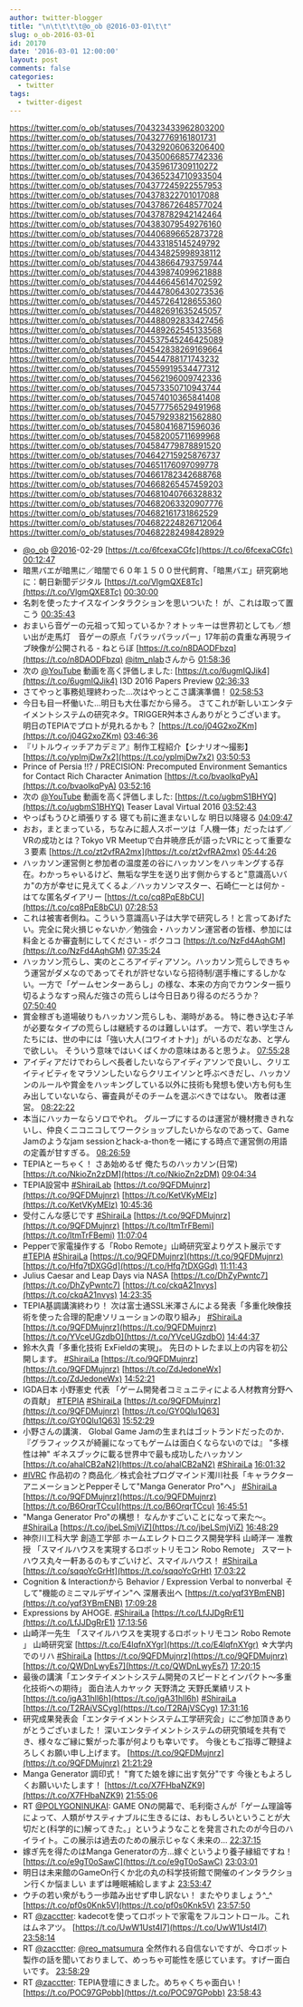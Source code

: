 ```yaml
---
author: twitter-blogger
title: "\n\t\t\t\t@o_ob @2016-03-01\t\t"
slug: o_ob-2016-03-01
id: 20170
date: '2016-03-01 12:00:00'
layout: post
comments: false
categories:
  - twitter
tags:
  - twitter-digest
---
```


https://twitter.com/o_ob/statuses/704323433962803200 https://twitter.com/o_ob/statuses/704327769161801731 https://twitter.com/o_ob/statuses/704329206063206400 https://twitter.com/o_ob/statuses/704350066857742336 https://twitter.com/o_ob/statuses/704359617309110272 https://twitter.com/o_ob/statuses/704365234710933504 https://twitter.com/o_ob/statuses/704377245922557953 https://twitter.com/o_ob/statuses/704378322701017088 https://twitter.com/o_ob/statuses/704378672648577024 https://twitter.com/o_ob/statuses/704378782942142464 https://twitter.com/o_ob/statuses/704383079549276160 https://twitter.com/o_ob/statuses/704406896652873728 https://twitter.com/o_ob/statuses/704433185145249792 https://twitter.com/o_ob/statuses/704434825998938112 https://twitter.com/o_ob/statuses/704438664793759744 https://twitter.com/o_ob/statuses/704439874099621888 https://twitter.com/o_ob/statuses/704446645614702592 https://twitter.com/o_ob/statuses/704447806430273536 https://twitter.com/o_ob/statuses/704457264128655360 https://twitter.com/o_ob/statuses/704482691635245057 https://twitter.com/o_ob/statuses/704488092833427456 https://twitter.com/o_ob/statuses/704489262545133568 https://twitter.com/o_ob/statuses/704537545246425089 https://twitter.com/o_ob/statuses/704542838269169664 https://twitter.com/o_ob/statuses/704544788171743232 https://twitter.com/o_ob/statuses/704559919534477312 https://twitter.com/o_ob/statuses/704562196009742336 https://twitter.com/o_ob/statuses/704573350710943744 https://twitter.com/o_ob/statuses/704574010365841408 https://twitter.com/o_ob/statuses/704577756529491968 https://twitter.com/o_ob/statuses/704579293821562880 https://twitter.com/o_ob/statuses/704580416871596036 https://twitter.com/o_ob/statuses/704582005711699968 https://twitter.com/o_ob/statuses/704584779878891520 https://twitter.com/o_ob/statuses/704642715925876737 https://twitter.com/o_ob/statuses/704651176097099778 https://twitter.com/o_ob/statuses/704661782342688768 https://twitter.com/o_ob/statuses/704668265457459203 https://twitter.com/o_ob/statuses/704681040766328832 https://twitter.com/o_ob/statuses/704682063320907776 https://twitter.com/o_ob/statuses/704682161731862529 https://twitter.com/o_ob/statuses/704682224826712064 https://twitter.com/o_ob/statuses/704682282498428929  

*   [@o_ob](https://twitter.com/o_ob) [@2016](https://twitter.com/2016)-02-29 [https://t.co/6fcexaCGfc](https://t.co/6fcexaCGfc) [00:12:47](https://twitter.com/o_ob/statuses/704323433962803200)
*   暗黒バエが暗黒に／暗闇で６０年１５００世代飼育、「暗黒バエ」研究窮地に：朝日新聞デジタル [https://t.co/VlgmQXE8Tc](https://t.co/VlgmQXE8Tc) [00:30:00](https://twitter.com/o_ob/statuses/704327769161801731)
*   名刺を使ったナイスなインタラクションを思いついた！ が、これは取って置こう [00:35:43](https://twitter.com/o_ob/statuses/704329206063206400)
*   おまいら音ゲーの元祖って知っているか？オトッキーは世界初としても／想い出が走馬灯　音ゲーの原点「パラッパラッパー」17年前の貴重な再現ライブ映像が公開される - ねとらぼ [https://t.co/n8DAODFbzq](https://t.co/n8DAODFbzq) [@itm_nlab](https://twitter.com/itm_nlab)さんから [01:58:36](https://twitter.com/o_ob/statuses/704350066857742336)
*   次の [@YouTube](https://twitter.com/YouTube) 動画を高く評価しました: [https://t.co/6ugmIQJik4](https://t.co/6ugmIQJik4) I3D 2016 Papers Preview [02:36:33](https://twitter.com/o_ob/statuses/704359617309110272)
*   さてやっと事務処理終わった…次はやっとこさ講演準備！ [02:58:53](https://twitter.com/o_ob/statuses/704365234710933504)
*   今日も目一杯働いた...明日も大仕事だから帰ろ。 さてこれが新しいエンタテイメントシステムの研究ネタ。TRIGGER舛本さんありがとうございます。 明日のTEPIAでプロトが見れるかも？ [https://t.co/j04G2xoZKm](https://t.co/j04G2xoZKm) [03:46:36](https://twitter.com/o_ob/statuses/704377245922557953)
*   『リトルウィッチアカデミア』制作工程紹介【シナリオ〜撮影】 [https://t.co/ypImjDw7x2](https://t.co/ypImjDw7x2) [03:50:53](https://twitter.com/o_ob/statuses/704378322701017088)
*   Prince of Persia !!? / PRECISION: Precomputed Environment Semantics for Contact Rich Character Animation [https://t.co/bvaoIkqPyA](https://t.co/bvaoIkqPyA) [03:52:16](https://twitter.com/o_ob/statuses/704378672648577024)
*   次の [@YouTube](https://twitter.com/YouTube) 動画を高く評価しました: [https://t.co/ugbmS1BHYQ](https://t.co/ugbmS1BHYQ) Teaser Laval Virtual 2016 [03:52:43](https://twitter.com/o_ob/statuses/704378782942142464)
*   やっぱもうひと頑張りする 寝ても前に進まないしな 明日以降寝る [04:09:47](https://twitter.com/o_ob/statuses/704383079549276160)
*   おお，まとまっている，ちなみに超人スポーツは「人機一体」だったはず／VRの成功とは？Tokyo VR Meetupで白井暁彦氏が語ったVRにとって重要な３要素 [https://t.co/zt2vfRA2mx](https://t.co/zt2vfRA2mx) [05:44:26](https://twitter.com/o_ob/statuses/704406896652873728)
*   ハッカソン運営側と参加者の温度差の谷にハッカソンをハッキングする存在。わかっちゃいるけど、無垢な学生を送り出す側からすると"意識高いバカ"の方が幸せに見えてくるよ／ハッカソンマスター、石崎仁一とは何か - はてな匿名ダイアリー [https://t.co/cq8PqE8bCU](https://t.co/cq8PqE8bCU) [07:28:53](https://twitter.com/o_ob/statuses/704433185145249792)
*   これは被害者側ね。こういう意識高い子は大学で研究しろ！と言ってあげたい。完全に発火損じゃないか／勉強会・ハッカソン運営者の皆様、参加には料金とるか審査制にしてください - ボクココ [https://t.co/NzFd4AqhGM](https://t.co/NzFd4AqhGM) [07:35:24](https://twitter.com/o_ob/statuses/704434825998938112)
*   ハッカソン荒らし、実のところアイディアソン。ハッカソン荒らしできちゃう運営がダメなのであってそれが許せないなら招待制/選手権にするしかない。一方で「ゲームセンターあらし」の様な、本来の方向でカウンター振り切るようなすっ飛んだ強さの荒らしは今日日あり得るのだろうか？ [07:50:40](https://twitter.com/o_ob/statuses/704438664793759744)
*   賞金稼ぎも道場破りもハッカソン荒らしも、潮時がある。 特に巻き込む子羊が必要なタイプの荒らしは継続するのは難しいはず。 一方で、若い学生さんたちには、世の中には「強い大人(コワイオトナ)」がいるのだなあ、と学んで欲しい。 そういう意味ではいくばくかの意味はあると思うよ。 [07:55:28](https://twitter.com/o_ob/statuses/704439874099621888)
*   アイディアだけでわらしべ長者したいならアイディアソンで良いし、クリエイティビティをマラソンしたいならクリエイソンと呼ぶべきだし、ハッカソンのルールや賞金をハッキングしている以外に技術も発想も使い方も何も生み出していないなら、審査員がそのチームを選ぶべきではない。 敗者は運営。 [08:22:22](https://twitter.com/o_ob/statuses/704446645614702592)
*   本当にハッカーならソロでやれ。 グループにするのは運営が機材撒ききれないし、仲良くニコニコしてワークショップしたいからなのであって、Game Jamのようなjam sessionとhack-a-thonを一緒にする時点で運営側の用語の定義が甘すぎる。 [08:26:59](https://twitter.com/o_ob/statuses/704447806430273536)
*   TEPIAとーちゃく！ さあ始めるぜ 俺たちのハッカソン(日常) [https://t.co/NkioZn2zDM](https://t.co/NkioZn2zDM) [09:04:34](https://twitter.com/o_ob/statuses/704457264128655360)
*   TEPIA設営中 [#ShiraiLab](https://twitter.com/search?q=%23ShiraiLab&src=hash) [https://t.co/9QFDMujnrz](https://t.co/9QFDMujnrz) [https://t.co/KetVKyMElz](https://t.co/KetVKyMElz) [10:45:36](https://twitter.com/o_ob/statuses/704482691635245057)
*   受付こんな感じです [#ShiraiLa](https://twitter.com/search?q=%23ShiraiLa&src=hash) [https://t.co/9QFDMujnrz](https://t.co/9QFDMujnrz) [https://t.co/ItmTrFBemi](https://t.co/ItmTrFBemi) [11:07:04](https://twitter.com/o_ob/statuses/704488092833427456)
*   Pepperで家電操作する「Robo Remote」山崎研究室よりゲスト展示です [#TEPIA](https://twitter.com/search?q=%23TEPIA&src=hash) [#ShiraiLa](https://twitter.com/search?q=%23ShiraiLa&src=hash) [https://t.co/9QFDMujnrz](https://t.co/9QFDMujnrz) [https://t.co/Hfq7tDXGGd](https://t.co/Hfq7tDXGGd) [11:11:43](https://twitter.com/o_ob/statuses/704489262545133568)
*   Julius Caesar and Leap Days via NASA [https://t.co/DhZyPwntc7](https://t.co/DhZyPwntc7) [https://t.co/ckqA21nvys](https://t.co/ckqA21nvys) [14:23:35](https://twitter.com/o_ob/statuses/704537545246425089)
*   TEPIA基調講演終わり！ 次は富士通SSL米澤さんによる発表「多重化映像技術を使った合理的配慮ソリューションの取り組み」 [#ShiraiLa](https://twitter.com/search?q=%23ShiraiLa&src=hash) [https://t.co/9QFDMujnrz](https://t.co/9QFDMujnrz) [https://t.co/YVceUGzdbO](https://t.co/YVceUGzdbO) [14:44:37](https://twitter.com/o_ob/statuses/704542838269169664)
*   鈴木久貴「多重化技術 ExFieldの実現」。 先日のトレたま以上の内容を初公開します。 [#ShiraiLa](https://twitter.com/search?q=%23ShiraiLa&src=hash) [https://t.co/9QFDMujnrz](https://t.co/9QFDMujnrz) [https://t.co/ZdJedoneWx](https://t.co/ZdJedoneWx) [14:52:21](https://twitter.com/o_ob/statuses/704544788171743232)
*   IGDA日本 小野憲史 代表 「ゲーム開発者コミュニティによる人材教育分野への貢献」 [#TEPIA](https://twitter.com/search?q=%23TEPIA&src=hash) [#ShiraiLa](https://twitter.com/search?q=%23ShiraiLa&src=hash) [https://t.co/9QFDMujnrz](https://t.co/9QFDMujnrz) [https://t.co/GY0Qlu1Q63](https://t.co/GY0Qlu1Q63) [15:52:29](https://twitter.com/o_ob/statuses/704559919534477312)
*   小野さんの講演． Global Game Jamの生まれはゴットランドだったのか． 『グラフィックスが綺麗になってもゲームは面白くならないのでは』 "多様性は神" ギネスブックに載る世界中で最も成功したハッカソン [https://t.co/ahalCB2aN2](https://t.co/ahalCB2aN2) [#ShiraiLa](https://twitter.com/search?q=%23ShiraiLa&src=hash) [16:01:32](https://twitter.com/o_ob/statuses/704562196009742336)
*   [#IVRC](https://twitter.com/search?q=%23IVRC&src=hash) 作品初の？商品化／株式会社プログマインド濁川社長「キャラクターアニメーションとPepperそして"Manga Generator Pro"へ」 [#ShiraiLa](https://twitter.com/search?q=%23ShiraiLa&src=hash) [https://t.co/9QFDMujnrz](https://t.co/9QFDMujnrz) [https://t.co/B6OrqrTCcu](https://t.co/B6OrqrTCcu) [16:45:51](https://twitter.com/o_ob/statuses/704573350710943744)
*   "Manga Generator Pro"の構想！ なんかすごいことになって来た〜。 [#ShiraiLa](https://twitter.com/search?q=%23ShiraiLa&src=hash) [https://t.co/jbeLSmjViZ](https://t.co/jbeLSmjViZ) [16:48:29](https://twitter.com/o_ob/statuses/704574010365841408)
*   神奈川工科大学 創造工学部 ホームエレクトロニクス開発学科 山崎洋一 准教授 「スマイルハウスを実現するロボットリモコン Robo Remote」 スマートハウス丸々一軒あるのもすごいけど、スマイルハウス！ [#ShiraiLa](https://twitter.com/search?q=%23ShiraiLa&src=hash) [https://t.co/sqqoYcGrHt](https://t.co/sqqoYcGrHt) [17:03:22](https://twitter.com/o_ob/statuses/704577756529491968)
*   Cognition & Interactionから Behavior / Expression Verbal to nonverbal そして"機能のミニマルデザイン"へ 深層表出へ [https://t.co/yqf3YBmENB](https://t.co/yqf3YBmENB) [17:09:28](https://twitter.com/o_ob/statuses/704579293821562880)
*   Expressions by AHOGE. [#ShiraiLa](https://twitter.com/search?q=%23ShiraiLa&src=hash) [https://t.co/LfJJDgRrE1](https://t.co/LfJJDgRrE1) [17:13:56](https://twitter.com/o_ob/statuses/704580416871596036)
*   山崎洋一先生 「スマイルハウスを実現するロボットリモコン Robo Remote 」 山崎研究室 [https://t.co/E4lqfnXYgr](https://t.co/E4lqfnXYgr) ☆大学内でのリハ [#ShiraiLa](https://twitter.com/search?q=%23ShiraiLa&src=hash) [https://t.co/9QFDMujnrz](https://t.co/9QFDMujnrz) [https://t.co/QWDnLwyEs7](https://t.co/QWDnLwyEs7) [17:20:15](https://twitter.com/o_ob/statuses/704582005711699968)
*   最後の講演「エンタテイメントシステム開発のスピードとインパクト～多重化技術への期待」 面白法人カヤック 天野清之 天野氏業績リスト [https://t.co/jgA31hll6h](https://t.co/jgA31hll6h) [#ShiraiLa](https://twitter.com/search?q=%23ShiraiLa&src=hash) [https://t.co/T2RAjVSCyg](https://t.co/T2RAjVSCyg) [17:31:16](https://twitter.com/o_ob/statuses/704584779878891520)
*   研究成果発表会「エンタテイメントシステム工学研究会」にご参加頂きありがとうございました！ 深いエンタテイメントシステムの研究領域を共有でき、様々なご縁に繋がった事が何よりも幸いです。 今後ともご指導ご鞭撻よろしくお願い申し上げます。 [https://t.co/9QFDMujnrz](https://t.co/9QFDMujnrz) [21:21:29](https://twitter.com/o_ob/statuses/704642715925876737)
*   Manga Generator 調印式！ "育てた娘を嫁に出す気分"です 今後ともよろしくお願いいたします！ [https://t.co/X7FHbaNZK9](https://t.co/X7FHbaNZK9) [21:55:06](https://twitter.com/o_ob/statuses/704651176097099778)
*   RT [@POLYGONINUKAI](https://twitter.com/POLYGONINUKAI): GAME ONの開幕で、毛利衛さんが「ゲーム理論等によって、人類がサスティナブルに生きるには、おもしろいということが大切だと(科学的に)解ってきた。」というようなことを発言されたのが今日のハイライト。この展示は過去のための展示じゃなく未来の… [22:37:15](https://twitter.com/o_ob/statuses/704661782342688768)
*   嫁ぎ先を得たのはManga Generatorの方...嫁ぐというより養子縁組ですね！ [https://t.co/e9gT0oSawC](https://t.co/e9gT0oSawC) [23:03:01](https://twitter.com/o_ob/statuses/704668265457459203)
*   明日は未来館のGameOn行くか北の丸の科学技術館で開催のインタラクション行くか悩ましい まずは睡眠補給しますよ [23:53:47](https://twitter.com/o_ob/statuses/704681040766328832)
*   ウチの若い衆がもう一歩踏み出せず申し訳ない！ またやりましょう^_^ [https://t.co/pf0s0Knk5V](https://t.co/pf0s0Knk5V) [23:57:50](https://twitter.com/o_ob/statuses/704682063320907776)
*   RT [@zacctter](https://twitter.com/zacctter): kadecotを使ってロボットで家電をフルコントロール。これはムネアツ。 [https://t.co/UwW1Ust4I7](https://t.co/UwW1Ust4I7) [23:58:14](https://twitter.com/o_ob/statuses/704682161731862529)
*   RT [@zacctter](https://twitter.com/zacctter): [@reo_matsumura](https://twitter.com/reo_matsumura) 全然作れる自信ないですが、今ロボット製作の話を聞いておりまして、めっちゃ可能性を感じています。すげー面白いです。 [23:58:29](https://twitter.com/o_ob/statuses/704682224826712064)
*   RT [@zacctter](https://twitter.com/zacctter): TEPIA登壇にきました。めちゃくちゃ面白い！ [https://t.co/POC97GPobb](https://t.co/POC97GPobb) [23:58:43](https://twitter.com/o_ob/statuses/704682282498428929)